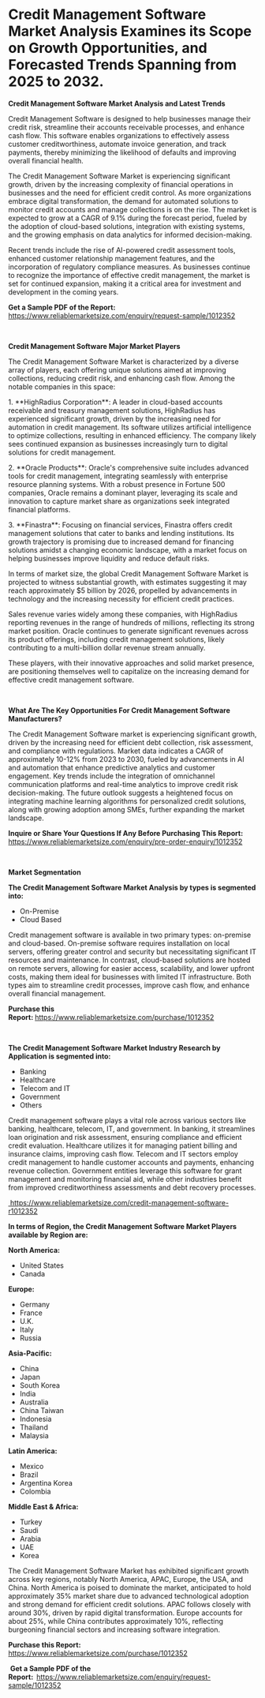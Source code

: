 <p><h1>Credit Management Software Market Analysis Examines its Scope on Growth Opportunities, and Forecasted Trends Spanning from 2025 to 2032.</h1></p><p><strong>Credit Management Software Market Analysis and Latest Trends</strong></p>
<p><p>Credit Management Software is designed to help businesses manage their credit risk, streamline their accounts receivable processes, and enhance cash flow. This software enables organizations to effectively assess customer creditworthiness, automate invoice generation, and track payments, thereby minimizing the likelihood of defaults and improving overall financial health.</p><p>The Credit Management Software Market is experiencing significant growth, driven by the increasing complexity of financial operations in businesses and the need for efficient credit control. As more organizations embrace digital transformation, the demand for automated solutions to monitor credit accounts and manage collections is on the rise. The market is expected to grow at a CAGR of 9.1% during the forecast period, fueled by the adoption of cloud-based solutions, integration with existing systems, and the growing emphasis on data analytics for informed decision-making.</p><p>Recent trends include the rise of AI-powered credit assessment tools, enhanced customer relationship management features, and the incorporation of regulatory compliance measures. As businesses continue to recognize the importance of effective credit management, the market is set for continued expansion, making it a critical area for investment and development in the coming years.</p></p>
<p><strong>Get a Sample PDF of the Report:&nbsp;</strong> <a href="https://www.reliablemarketsize.com/enquiry/request-sample/1012352?utm_campaign=3181&utm_medium=2&utm_source=Github&utm_content=ia&utm_term=17042025&utm_id=credit-management-software">https://www.reliablemarketsize.com/enquiry/request-sample/1012352</a></p>
<p>&nbsp;</p>
<p><strong>Credit Management Software Major Market Players</strong></p>
<p><p>The Credit Management Software Market is characterized by a diverse array of players, each offering unique solutions aimed at improving collections, reducing credit risk, and enhancing cash flow. Among the notable companies in this space:</p><p>1. **HighRadius Corporation**: A leader in cloud-based accounts receivable and treasury management solutions, HighRadius has experienced significant growth, driven by the increasing need for automation in credit management. Its software utilizes artificial intelligence to optimize collections, resulting in enhanced efficiency. The company likely sees continued expansion as businesses increasingly turn to digital solutions for credit management.</p><p>2. **Oracle Products**: Oracle's comprehensive suite includes advanced tools for credit management, integrating seamlessly with enterprise resource planning systems. With a robust presence in Fortune 500 companies, Oracle remains a dominant player, leveraging its scale and innovation to capture market share as organizations seek integrated financial platforms.</p><p>3. **Finastra**: Focusing on financial services, Finastra offers credit management solutions that cater to banks and lending institutions. Its growth trajectory is promising due to increased demand for financing solutions amidst a changing economic landscape, with a market focus on helping businesses improve liquidity and reduce default risks.</p><p>In terms of market size, the global Credit Management Software Market is projected to witness substantial growth, with estimates suggesting it may reach approximately $5 billion by 2026, propelled by advancements in technology and the increasing necessity for efficient credit practices.</p><p>Sales revenue varies widely among these companies, with HighRadius reporting revenues in the range of hundreds of millions, reflecting its strong market position. Oracle continues to generate significant revenues across its product offerings, including credit management solutions, likely contributing to a multi-billion dollar revenue stream annually.</p><p>These players, with their innovative approaches and solid market presence, are positioning themselves well to capitalize on the increasing demand for effective credit management software.</p></p>
<p>&nbsp;</p>
<p><strong>What Are The Key Opportunities For Credit Management Software Manufacturers?</strong></p>
<p><p>The Credit Management Software market is experiencing significant growth, driven by the increasing need for efficient debt collection, risk assessment, and compliance with regulations. Market data indicates a CAGR of approximately 10-12% from 2023 to 2030, fueled by advancements in AI and automation that enhance predictive analytics and customer engagement. Key trends include the integration of omnichannel communication platforms and real-time analytics to improve credit risk decision-making. The future outlook suggests a heightened focus on integrating machine learning algorithms for personalized credit solutions, along with growing adoption among SMEs, further expanding the market landscape.</p></p>
<p><strong>Inquire or Share Your Questions If Any Before Purchasing This Report:</strong> <a href="https://www.reliablemarketsize.com/enquiry/pre-order-enquiry/1012352?utm_campaign=3181&utm_medium=2&utm_source=Github&utm_content=ia&utm_term=17042025&utm_id=credit-management-software">https://www.reliablemarketsize.com/enquiry/pre-order-enquiry/1012352</a></p>
<p>&nbsp;</p>
<p><strong>Market Segmentation</strong></p>
<p><strong>The Credit Management Software Market Analysis by types is segmented into:</strong></p>
<p><ul><li>On-Premise</li><li>Cloud Based</li></ul></p>
<p><p>Credit management software is available in two primary types: on-premise and cloud-based. On-premise software requires installation on local servers, offering greater control and security but necessitating significant IT resources and maintenance. In contrast, cloud-based solutions are hosted on remote servers, allowing for easier access, scalability, and lower upfront costs, making them ideal for businesses with limited IT infrastructure. Both types aim to streamline credit processes, improve cash flow, and enhance overall financial management.</p></p>
<p><strong>Purchase this Report:&nbsp;</strong><a href="https://www.reliablemarketsize.com/purchase/1012352?utm_campaign=3181&utm_medium=2&utm_source=Github&utm_content=ia&utm_term=17042025&utm_id=credit-management-software">https://www.reliablemarketsize.com/purchase/1012352</a></p>
<p>&nbsp;</p>
<p><strong>The Credit Management Software Market Industry Research by Application is segmented into:</strong></p>
<p><ul><li>Banking</li><li>Healthcare</li><li>Telecom and IT</li><li>Government</li><li>Others</li></ul></p>
<p><p>Credit management software plays a vital role across various sectors like banking, healthcare, telecom, IT, and government. In banking, it streamlines loan origination and risk assessment, ensuring compliance and efficient credit evaluation. Healthcare utilizes it for managing patient billing and insurance claims, improving cash flow. Telecom and IT sectors employ credit management to handle customer accounts and payments, enhancing revenue collection. Government entities leverage this software for grant management and monitoring financial aid, while other industries benefit from improved creditworthiness assessments and debt recovery processes.</p></p>
<p><a href="https://www.reliablemarketsize.com/credit-management-software-r1012352?utm_campaign=3181&utm_medium=2&utm_source=Github&utm_content=ia&utm_term=17042025&utm_id=credit-management-software">&nbsp;https://www.reliablemarketsize.com/credit-management-software-r1012352</a></p>
<p><strong>In terms of Region, the Credit Management Software Market Players available by Region are:</strong></p>
<p>
    <p> <strong> North America: </strong>
        <ul>
            <li>United States</li>
            <li>Canada</li>
        </ul>
        </p> 
    <p> <strong> Europe: </strong>
        <ul>
            <li>Germany</li>
            <li>France</li>
            <li>U.K.</li>
            <li>Italy</li>
            <li>Russia</li>
        </ul>
        </p> 
    <p> <strong> Asia-Pacific: </strong>
        <ul>
            <li>China</li>
            <li>Japan</li>
            <li>South Korea</li>
            <li>India</li>
            <li>Australia</li>
            <li>China Taiwan</li>
            <li>Indonesia</li>
            <li>Thailand</li>
            <li>Malaysia</li>
        </ul>
        </p> 
    <p> <strong> Latin America: </strong>
        <ul>
            <li>Mexico</li>
            <li>Brazil</li>
            <li>Argentina Korea</li>
            <li>Colombia</li>
        </ul>
        </p> 
    <p> <strong> Middle East & Africa: </strong>
        <ul>
            <li>Turkey</li>
            <li>Saudi</li>
            <li>Arabia</li>
            <li>UAE</li>
            <li>Korea</li>
        </ul>
    </p>
    </p>
<p><p>The Credit Management Software Market has exhibited significant growth across key regions, notably North America, APAC, Europe, the USA, and China. North America is poised to dominate the market, anticipated to hold approximately 35% market share due to advanced technological adoption and strong demand for efficient credit solutions. APAC follows closely with around 30%, driven by rapid digital transformation. Europe accounts for about 25%, while China contributes approximately 10%, reflecting burgeoning financial sectors and increasing software integration.</p></p>
<p><strong>Purchase this Report: </strong><a href="https://www.reliablemarketsize.com/purchase/1012352?utm_campaign=3181&utm_medium=2&utm_source=Github&utm_content=ia&utm_term=17042025&utm_id=credit-management-software">https://www.reliablemarketsize.com/purchase/1012352</a></p>
<p>&nbsp;<strong>Get a Sample PDF of the Report:&nbsp;&nbsp;</strong><a href="https://www.reliablemarketsize.com/enquiry/request-sample/1012352?utm_campaign=3181&utm_medium=2&utm_source=Github&utm_content=ia&utm_term=17042025&utm_id=credit-management-software">https://www.reliablemarketsize.com/enquiry/request-sample/1012352</a></p>
<p><strong></strong></p>
<p><p></p><p></p><p></p></p>